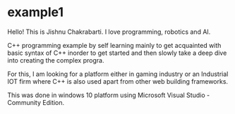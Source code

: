 # example1
Hello! This is Jishnu Chakrabarti. I love programming, robotics and AI.

C++ programming example by self learning mainly to get acquainted with basic syntax of C++ inorder to get started and then slowly take a deep dive into creating the complex progra.

For this, I am looking for a platform either in gaming industry or an Industrial IOT firm where C++ is also used apart from other web building frameworks.

This was done in windows 10 platform using Microsoft Visual Studio - Community Edition.





